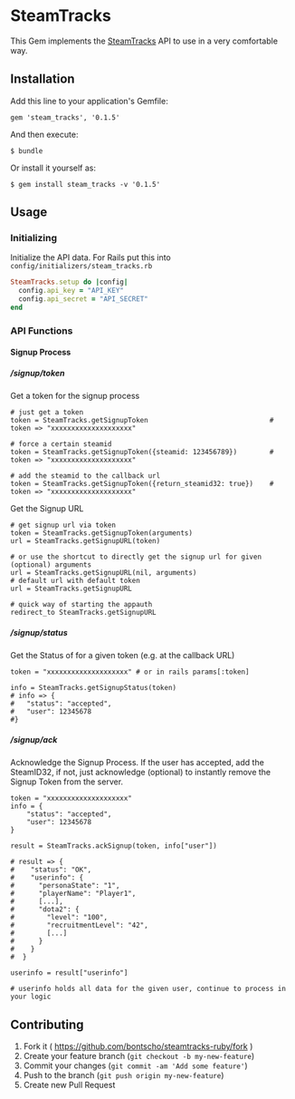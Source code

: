 # SteamTracks

This Gem implements the [SteamTracks](https://steamtracks.com) API to use in a very comfortable way.

## Installation

Add this line to your application's Gemfile:

    gem 'steam_tracks', '0.1.5'

And then execute:

    $ bundle

Or install it yourself as:

    $ gem install steam_tracks -v '0.1.5'

## Usage

### Initializing

Initialize the API data. For Rails put this into `config/initializers/steam_tracks.rb`

```ruby
SteamTracks.setup do |config|
  config.api_key = "API_KEY"
  config.api_secret = "API_SECRET"
end
```

### API Functions

#### Signup Process

##### /signup/token

Get a token for the signup process

    # just get a token
    token = SteamTracks.getSignupToken                              # token => "xxxxxxxxxxxxxxxxxxxx"

    # force a certain steamid
    token = SteamTracks.getSignupToken({steamid: 123456789})        # token => "xxxxxxxxxxxxxxxxxxxx"

    # add the steamid to the callback url
    token = SteamTracks.getSignupToken({return_steamid32: true})    # token => "xxxxxxxxxxxxxxxxxxxx"


Get the Signup URL

    # get signup url via token
    token = SteamTracks.getSignupToken(arguments)
    url = SteamTracks.getSignupURL(token)

    # or use the shortcut to directly get the signup url for given (optional) arguments
    url = SteamTracks.getSignupURL(nil, arguments)
    # default url with default token
    url = SteamTracks.getSignupURL

    # quick way of starting the appauth
    redirect_to SteamTracks.getSignupURL


##### /signup/status

Get the Status of for a given token (e.g. at the callback URL)

    token = "xxxxxxxxxxxxxxxxxxxx" # or in rails params[:token]

    info = SteamTracks.getSignupStatus(token)
    # info => {
    #   "status": "accepted",
    #   "user": 12345678
    #}

##### /signup/ack

Acknowledge the Signup Process. If the user has accepted, add the SteamID32, if not, just acknowledge (optional) to instantly remove the Signup Token from the server.

    token = "xxxxxxxxxxxxxxxxxxxx"
    info = {
        "status": "accepted",
        "user": 12345678
    }

    result = SteamTracks.ackSignup(token, info["user"])

    # result => {
    #    "status": "OK",
    #    "userinfo": {
    #      "personaState": "1",
    #      "playerName": "Player1",
    #      [...],
    #      "dota2": {
    #        "level": "100",
    #        "recruitmentLevel": "42",
    #        [...]
    #      }
    #    }
    #  }

    userinfo = result["userinfo"]

    # userinfo holds all data for the given user, continue to process in your logic

## Contributing

1. Fork it ( https://github.com/bontscho/steamtracks-ruby/fork )
2. Create your feature branch (`git checkout -b my-new-feature`)
3. Commit your changes (`git commit -am 'Add some feature'`)
4. Push to the branch (`git push origin my-new-feature`)
5. Create new Pull Request
